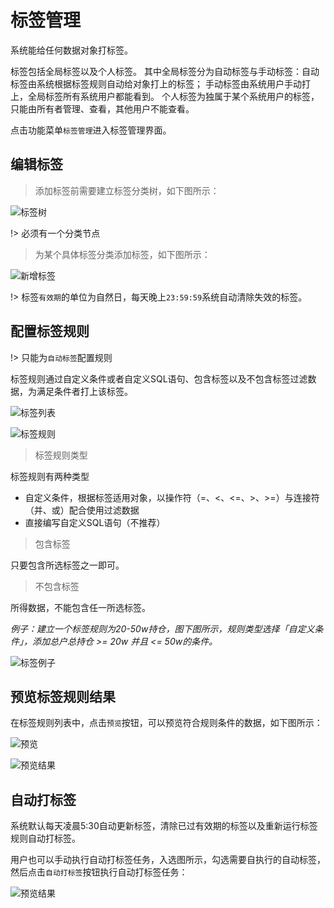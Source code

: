 # 标签管理

系统能给任何数据对象打标签。

标签包括全局标签以及个人标签。
其中全局标签分为自动标签与手动标签：自动标签由系统根据标签规则自动给对象打上的标签；
手动标签由系统用户手动打上，全局标签所有系统用户都能看到。
个人标签为独属于某个系统用户的标签，只能由所有者管理、查看，其他用户不能查看。

点击功能菜单`标签管理`进入标签管理界面。

## 编辑标签

> 添加标签前需要建立标签分类树，如下图所示：

![标签树](images/basic/biaoqianfenlei.png)

!> 必须有一个分类节点

> 为某个具体标签分类添加标签，如下图所示：

![新增标签](images/basic/tianjiabiaoqian.png)

!> 标签`有效期`的单位为自然日，每天晚上`23:59:59`系统自动清除失效的标签。

## 配置标签规则

!> 只能为`自动标签`配置规则

标签规则通过自定义条件或者自定义SQL语句、包含标签以及不包含标签过滤数据，为满足条件者打上该标签。

![标签列表](images/basic/biaoqianliebiao.png)

![标签规则](images/basic/biaoqianguize.png)

> 标签规则类型

标签规则有两种类型

- 自定义条件，根据标签适用对象，以操作符（=、<、<=、>、>=）与连接符（并、或）配合使用过滤数据
- 直接编写自定义SQL语句（不推荐）

> 包含标签

只要包含所选标签之一即可。

> 不包含标签

所得数据，不能包含任一所选标签。

*例子：建立一个标签规则为20-50w持仓，图下图所示，规则类型选择「自定义条件」，添加总户总持仓 >= 20w 并且 <= 50w的条件。*

![标签例子](images/basic/biaoqianguizelizi.png)

## 预览标签规则结果

在标签规则列表中，点击`预览`按钮，可以预览符合规则条件的数据，如下图所示：

![预览](images/basic/yulan.png)

![预览结果](images/basic/yulanjieguo.png)

## 自动打标签

系统默认每天凌晨5:30自动更新标签，清除已过有效期的标签以及重新运行标签规则自动打标签。

用户也可以手动执行自动打标签任务，入选图所示，勾选需要自执行的自动标签，然后点击`自动打标签`按钮执行自动打标签任务：

![预览结果](images/basic/zidongdabiaoqian.png)


